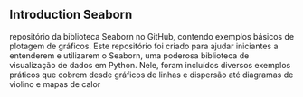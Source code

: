 ## Introduction Seaborn
repositório da biblioteca Seaborn no GitHub, contendo exemplos básicos de plotagem de gráficos. Este repositório foi criado para ajudar iniciantes a entenderem e utilizarem o Seaborn, uma poderosa biblioteca de visualização de dados em Python. Nele, foram incluídos diversos exemplos práticos que cobrem desde gráficos de linhas e dispersão até diagramas de violino e mapas de calor
